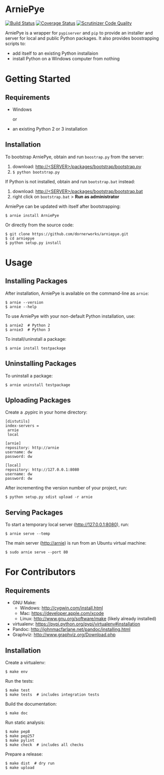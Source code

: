 ArniePye
========

[![Build Status](http://img.shields.io/travis/dornerworks/arniepye/master.svg)](https://travis-ci.org/dornerworks/arniepye)
[![Coverage Status](http://img.shields.io/coveralls/dornerworks/arniepye/master.svg)](https://coveralls.io/r/dornerworks/arniepye)
[![Scrutinizer Code Quality](http://img.shields.io/scrutinizer/g/dornerworks/arniepye.svg)](https://scrutinizer-ci.com/g/dornerworks/arniepye/?branch=master)

ArniePye is a wrapper for `pypiserver` and `pip` to provide an installer
and server for local and public Python packages. It also provides
boostrapping scripts to:

-   add itself to an existing Python installaion
-   install Python on a Windows computer from nothing



Getting Started
===============

Requirements
------------

* Windows

    or

* an existing Python 2 or 3 installation


Installation
------------

To bootstrap ArniePye, obtain and run `boostrap.py` from the server:

1. download: [http://\<SERVER\>/packages/bootstrap/bootstrap.py](http://arnie/packages/bootstrap/bootstrap.py)
2. `$ python bootstrap.py`

If Python is not installed, obtain and run `bootstrap.bat` instead:

1. download: [http://\<SERVER\>/packages/bootstrap/bootstrap.bat](http://arnie/packages/bootstrap/bootstrap.bat)
2. right click on `bootstrap.bat`  > **Run as administrator** 

ArniePye can be updated with itself after bootstrapping:

    $ arnie install ArniePye

Or directly from the source code:

    $ git clone https://github.com/dornerworks/arniepye.git
    $ cd arniepye
    $ python setup.py install



Usage
=====

Installing Packages
-------------------

After installation, ArniePye is available on the command-line as
`arnie`:

    $ arnie --version
    $ arnie --help

To use ArniePye with your non-default Python installation, use:

    $ arnie2  # Python 2
    $ arnie3  # Python 3

To install/uninstall a package:

    $ arnie install testpackage


Uninstalling Packages
---------------------

To uninstall a package:

    $ arnie uninstall testpackage


Uploading Packages
------------------

Create a .pypirc in your home directory:

    [distutils]
    index-servers =
     arnie
     local

    [arnie]
    repository: http://arnie
    username: dw
    password: dw

    [local]
    repository: http://127.0.0.1:8080
    username: dw
    password: dw

After incrementing the version number of your project, run:

    $ python setup.py sdist upload -r arnie


Serving Packages
----------------

To start a temporary local server (<http://127.0.0.1:8080>), run:

    $ arnie serve --temp

The main server (<http://arnie>) is run from an Ubuntu virtual machine:

    $ sudo arnie serve --port 80



For Contributors
================

Requirements
------------

* GNU Make:
    * Windows: http://cygwin.com/install.html
    * Mac: https://developer.apple.com/xcode
    * Linux: http://www.gnu.org/software/make (likely already installed)
* virtualenv: https://pypi.python.org/pypi/virtualenv#installation
* Pandoc: http://johnmacfarlane.net/pandoc/installing.html
* Graphviz: http://www.graphviz.org/Download.php


Installation
------------

Create a virtualenv:

    $ make env

Run the tests:

    $ make test
    $ make tests  # includes integration tests

Build the documentation:

    $ make doc

Run static analysis:

    $ make pep8
    $ make pep257
    $ make pylint
    $ make check  # includes all checks

Prepare a release:

    $ make dist  # dry run
    $ make upload
